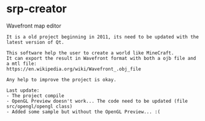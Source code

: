 # srp-creator
Wavefront map editor

    It is a old project beginning in 2011, its need to be updated with the latest version of Qt.

    This software help the user to create a world like MineCraft.
    It can export the result in Wavefront format with both a ojb file and a mtl file:
    https://en.wikipedia.org/wiki/Wavefront_.obj_file

    Any help to improve the project is okay.

    Last update:
    - The project compile
    - OpenGL Preview doesn't work... The code need to be updated (file src/opengl/opengl class)
    - Added some sample but without the OpenGL Preview... :(
